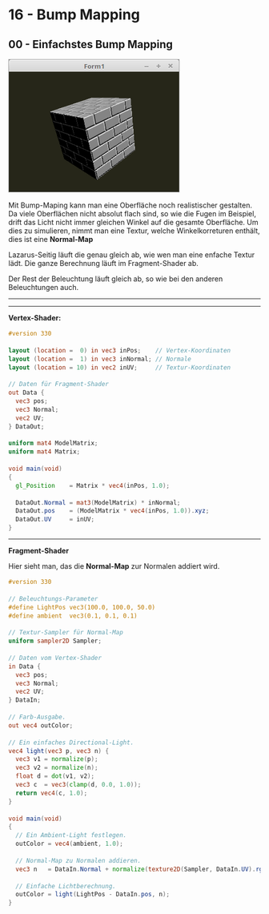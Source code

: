 # 16 - Bump Mapping
## 00 - Einfachstes Bump Mapping

![image.png](image.png)

Mit Bump-Maping kann man eine Oberfläche noch realistischer gestalten.
Da viele Oberflächen nicht absolut flach sind, so wie die Fugen im Beispiel, drift das Licht nicht immer gleichen Winkel auf die gesamte Oberfläche.
Um dies zu simulieren, nimmt man eine Textur, welche Winkelkorreturen enthält, dies ist eine **Normal-Map**

Lazarus-Seitig läuft die genau gleich ab, wie wen man eine enfache Textur lädt.
Die ganze Berechnung läuft im Fragment-Shader ab.

Der Rest der Beleuchtung läuft gleich ab, so wie bei den anderen Beleuchtungen auch.

---

---
**Vertex-Shader:**

```glsl
#version 330

layout (location =  0) in vec3 inPos;    // Vertex-Koordinaten
layout (location =  1) in vec3 inNormal; // Normale
layout (location = 10) in vec2 inUV;     // Textur-Koordinaten

// Daten für Fragment-Shader
out Data {
  vec3 pos;
  vec3 Normal;
  vec2 UV;
} DataOut;

uniform mat4 ModelMatrix;
uniform mat4 Matrix;

void main(void)
{
  gl_Position    = Matrix * vec4(inPos, 1.0);

  DataOut.Normal = mat3(ModelMatrix) * inNormal;
  DataOut.pos    = (ModelMatrix * vec4(inPos, 1.0)).xyz;
  DataOut.UV     = inUV;
}

```


---
**Fragment-Shader**

Hier sieht man, das die **Normal-Map** zur Normalen addiert wird.

```glsl
#version 330

// Beleuchtungs-Parameter
#define LightPos vec3(100.0, 100.0, 50.0)
#define ambient  vec3(0.1, 0.1, 0.1)

// Textur-Sampler für Normal-Map
uniform sampler2D Sampler;

// Daten vom Vertex-Shader
in Data {
  vec3 pos;
  vec3 Normal;
  vec2 UV;
} DataIn;

// Farb-Ausgabe.
out vec4 outColor;

// Ein einfaches Directional-Light.
vec4 light(vec3 p, vec3 n) {
  vec3 v1 = normalize(p);
  vec3 v2 = normalize(n);
  float d = dot(v1, v2);
  vec3 c  = vec3(clamp(d, 0.0, 1.0));
  return vec4(c, 1.0);
}

void main(void)
{
  // Ein Ambient-Light festlegen.
  outColor = vec4(ambient, 1.0);

  // Normal-Map zu Normalen addieren.
  vec3 n   = DataIn.Normal + normalize(texture2D(Sampler, DataIn.UV).rgb * 2.0 - 1.0);

  // Einfache Lichtberechnung.
  outColor = light(LightPos - DataIn.pos, n);
}

```


